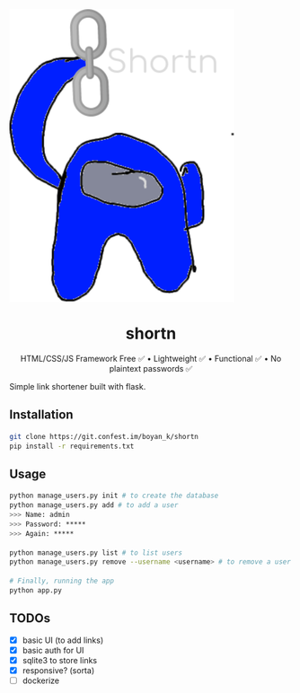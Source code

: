   <img align="center" src="src/static/img/favicon.png" alt="shortn logo" width="400px">
<h1 align="center"> shortn </h1>

<p align="center">
HTML/CSS/JS Framework Free ✅ • Lightweight ✅ • Functional ✅ • No plaintext passwords ✅
</p>


Simple link shortener built with flask.

## Installation
```bash
git clone https://git.confest.im/boyan_k/shortn
pip install -r requirements.txt
```

## Usage
```bash
python manage_users.py init # to create the database
python manage_users.py add # to add a user
>>> Name: admin
>>> Password: *****
>>> Again: *****

python manage_users.py list # to list users
python manage_users.py remove --username <username> # to remove a user

# Finally, running the app
python app.py 
```

## TODOs
- [x] basic UI (to add links)
- [x] basic auth for UI
- [x] sqlite3 to store links
- [x] responsive? (sorta)
- [ ] dockerize
